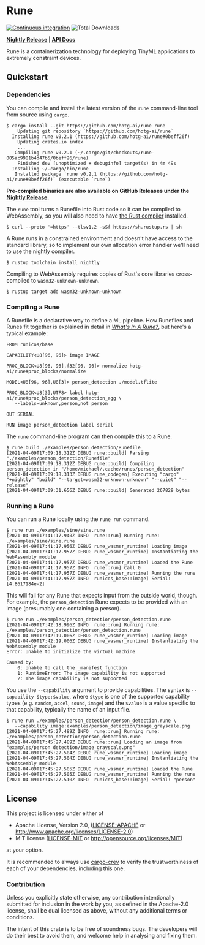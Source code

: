 # Rune

[![Continuous integration](https://github.com/hotg-ai/rune/actions/workflows/main.yml/badge.svg)](https://github.com/hotg-ai/rune/actions/workflows/main.yml)
![Total Downloads](https://img.shields.io/github/downloads/hotg-ai/rune/total.svg)

**[Nightly Release][nightly] | [API Docs][api-docs]**

Rune is a containerization technology for deploying TinyML applications to
extremely constraint devices.

## Quickstart

### Dependencies

You can compile and install the latest version of the `rune` command-line
tool from source using `cargo`.

```console
$ cargo install --git https://github.com/hotg-ai/rune rune
    Updating git repository `https://github.com/hotg-ai/rune`
  Installing rune v0.2.1 (https://github.com/hotg-ai/rune#0beff26f)
    Updating crates.io index
    ...
   Compiling rune v0.2.1 (~/.cargo/git/checkouts/rune-005ac9981b4d47b5/0beff26/rune)
    Finished dev [unoptimized + debuginfo] target(s) in 4m 49s
  Installing ~/.cargo/bin/rune
   Installed package `rune v0.2.1 (https://github.com/hotg-ai/rune#0beff26f)` (executable `rune`)
```

**Pre-compiled binaries are also available on GitHub Releases under the
[Nightly Release][nightly].**

The `rune` tool turns a Runefile into Rust code so it can be compiled to
WebAssembly, so you will also need to have [the Rust compiler][rustup]
installed.

```console
$ curl --proto '=https' --tlsv1.2 -sSf https://sh.rustup.rs | sh
```

A Rune runs in a constrained environment and doesn't have access to the
standard library, so to implement our own allocation error handler we'll need
to use the nightly compiler.

```console
$ rustup toolchain install nightly
```

Compiling to WebAssembly requires copies of Rust's core libraries
cross-compiled to `wasm32-unknown-unknown`.

```console
$ rustup target add wasm32-unknown-unknown
```

### Compiling a Rune

A Runefile is a declarative way to define a ML pipeline. How Runefiles and
Runes fit together is explained in detail in [*What's In A
Rune?*][whats-in-a-rune], but here's a typical example:

```
FROM runicos/base

CAPABILITY<U8[96, 96]> image IMAGE

PROC_BLOCK<U8[96, 96],f32[96, 96]> normalize hotg-ai/rune#proc_blocks/normalize

MODEL<U8[96, 96],U8[3]> person_detection ./model.tflite

PROC_BLOCK<U8[3],UTF8> label hotg-ai/rune#proc_blocks/person_detection_agg \
   --labels=unknown,person,not_person

OUT SERIAL

RUN image person_detection label serial
```

The `rune` command-line program can then compile this to a Rune.

```console
$ rune build ./examples/person_detection/Runefile
[2021-04-09T17:09:18.312Z DEBUG rune::build] Parsing "./examples/person_detection/Runefile"
[2021-04-09T17:09:18.312Z DEBUG rune::build] Compiling person_detection in "/home/michael/.cache/runes/person_detection"
[2021-04-09T17:09:18.313Z DEBUG rune_codegen] Executing "cargo" "+nightly" "build" "--target=wasm32-unknown-unknown" "--quiet" "--release"
[2021-04-09T17:09:31.656Z DEBUG rune::build] Generated 267829 bytes
```

### Running a Rune

You can run a Rune locally using the `rune run` command.

```console
$ rune run ./examples/sine/sine.rune
[2021-04-09T17:41:17.940Z INFO  rune::run] Running rune: ./examples/sine/sine.rune
[2021-04-09T17:41:17.956Z DEBUG rune_wasmer_runtime] Loading image
[2021-04-09T17:41:17.957Z DEBUG rune_wasmer_runtime] Instantiating the WebAssembly module
[2021-04-09T17:41:17.957Z DEBUG rune_wasmer_runtime] Loaded the Rune
[2021-04-09T17:41:17.957Z INFO  rune::run] Call 0
[2021-04-09T17:41:17.957Z DEBUG rune_wasmer_runtime] Running the rune
[2021-04-09T17:41:17.957Z INFO  runicos_base::image] Serial: [4.8617184e-2]
```

This will fail for any Rune that expects input from the outside world, though.
For example, the `person_detection` Rune expects to be provided with an image
(presumably one containing a person).

```console
$ rune run ./examples/person_detection/person_detection.rune
[2021-04-09T17:42:18.996Z INFO  rune::run] Running rune: ./examples/person_detection/person_detection.rune
[2021-04-09T17:42:19.006Z DEBUG rune_wasmer_runtime] Loading image
[2021-04-09T17:42:19.006Z DEBUG rune_wasmer_runtime] Instantiating the WebAssembly module
Error: Unable to initialize the virtual machine

Caused by:
    0: Unable to call the _manifest function
    1: RuntimeError: The image capability is not supported
    2: The image capability is not supported
```

You use the `--capability` argument to provide capabilities. The syntax is
`--capability $type:$value`, where `$type` is one of the supported capability
types (e.g. `random`, `accel`, `sound`, `image`) and the `$value` is a value
specific to that capability, typically the name of an input file.

```console
$ rune run ./examples/person_detection/person_detection.rune \
   --capability image:examples/person_detection/image_grayscale.png
[2021-04-09T17:45:27.489Z INFO  rune::run] Running rune: ./examples/person_detection/person_detection.rune
[2021-04-09T17:45:27.489Z DEBUG rune::run] Loading an image from "examples/person_detection/image_grayscale.png"
[2021-04-09T17:45:27.504Z DEBUG rune_wasmer_runtime] Loading image
[2021-04-09T17:45:27.504Z DEBUG rune_wasmer_runtime] Instantiating the WebAssembly module
[2021-04-09T17:45:27.505Z DEBUG rune_wasmer_runtime] Loaded the Rune
[2021-04-09T17:45:27.505Z DEBUG rune_wasmer_runtime] Running the rune
[2021-04-09T17:45:27.510Z INFO  runicos_base::image] Serial: "person"
```

## License

This project is licensed under either of

 * Apache License, Version 2.0, ([LICENSE-APACHE](LICENSE-APACHE.md) or
   http://www.apache.org/licenses/LICENSE-2.0)
 * MIT license ([LICENSE-MIT](LICENSE-MIT.md) or
   http://opensource.org/licenses/MIT)

at your option.

It is recommended to always use [cargo-crev][crev] to verify the
trustworthiness of each of your dependencies, including this one.

### Contribution

Unless you explicitly state otherwise, any contribution intentionally
submitted for inclusion in the work by you, as defined in the Apache-2.0
license, shall be dual licensed as above, without any additional terms or
conditions.

The intent of this crate is to be free of soundness bugs. The developers will
do their best to avoid them, and welcome help in analysing and fixing them.

[crev]: https://github.com/crev-dev/cargo-crev
[nightly]: https://github.com/hotg-ai/rune/releases/tag/nightly
[api-docs]: https://hotg-ai.github.io/rune/
[rustup]: https://rustup.rs/
[whats-in-a-rune]: https://tinyverse.substack.com/p/whats-in-a-rune
